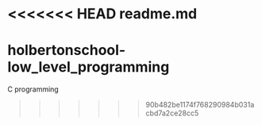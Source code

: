 <<<<<<< HEAD
readme.md
=======
# holbertonschool-low_level_programming
C programming
>>>>>>> 90b482be1174f768290984b031acbd7a2ce28cc5
